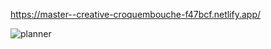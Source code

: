  https://master--creative-croquembouche-f47bcf.netlify.app/

![planner](https://user-images.githubusercontent.com/97510856/180307621-cd05de82-d4c8-4d0e-b01c-c19adea4f8a9.png)
